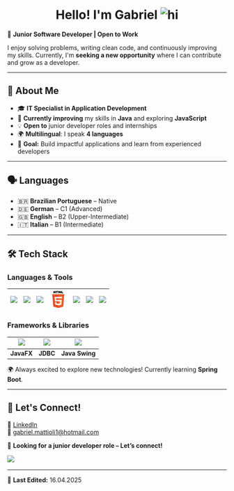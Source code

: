 <p align="center">
  <h1 align="center">Hello! I'm Gabriel <img src="https://user-images.githubusercontent.com/1303154/88677602-1635ba80-d120-11ea-84d8-d263ba5fc3c0.gif" width="28px" alt="hi"></h1>
</p>

🚀 **Junior Software Developer | Open to Work**  

I enjoy solving problems, writing clean code, and continuously improving my skills. Currently, I'm **seeking a new opportunity** where I can contribute and grow as a developer.  

---

## 🌱 About Me  
- 🎓 **IT Specialist in Application Development**
- 🚀 **Currently improving** my skills in **Java** and exploring **JavaScript**  
- 💡 **Open to** junior developer roles and internships
- 🌍 **Multilingual**: I speak **4 languages**  
- 🎯 **Goal:** Build impactful applications and learn from experienced developers  

---

## 🗣️ Languages  
- 🇧🇷 **Brazilian Portuguese** – Native  
- 🇩🇪 **German** – C1 (Advanced)  
- 🇬🇧 **English** – B2 (Upper-Intermediate)  
- 🇮🇹 **Italian** – B1 (Intermediate)  

---

## 🛠 Tech Stack  

### **Languages & Tools**  
| <img src="https://www.vectorlogo.zone/logos/java/java-vertical.svg" width="40"> | <img src="https://www.vectorlogo.zone/logos/oracle/oracle-icon.svg" width="40"> | <img src="https://www.vectorlogo.zone/logos/mysql/mysql-ar21.svg" width="40"> | <img src="https://raw.githubusercontent.com/devicons/devicon/master/icons/html5/html5-original-wordmark.svg" width="40"> | <img src="https://www.vectorlogo.zone/logos/git-scm/git-scm-icon.svg" width="40"> | <img src="https://www.vectorlogo.zone/logos/getpostman/getpostman-icon.svg" width="40"> | <img src="https://www.vectorlogo.zone/logos/visualstudio_code/visualstudio_code-icon.svg" width="40"> |
|:-:|:-:|:-:|:-:|:-:|:-:|:-:|

### **Frameworks & Libraries**  
| <img src="https://upload.wikimedia.org/wikipedia/commons/3/3f/FXML_Logo.png" width="40"> | <img src="https://upload.wikimedia.org/wikipedia/commons/8/87/Sql_data_base_with_logo.png" width="40"> | <img src="https://www.vectorlogo.zone/logos/java/java-vertical.svg" width="40"> |
|:-:|:-:|:-:|
| **JavaFX** | **JDBC** | **Java Swing** |

🌍 Always excited to explore new technologies! Currently learning **Spring Boot**.  

---

## 🤝 Let's Connect!  

💼 [LinkedIn](https://www.linkedin.com/in/gabrielmattioli1/)  
📧 gabriel.mattioli1@hotmail.com  

🔎 **Looking for a junior developer role – Let’s connect!**  

[<img src="https://img.shields.io/badge/linkedin-%230077B5.svg?&style=for-the-badge&logo=linkedin&logoColor=white" />](https://www.linkedin.com/in/gabrielmattioli1/)

---

📅 **Last Edited:** 16.04.2025
